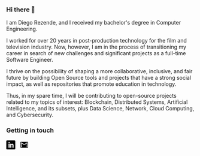 ### Hi there 👋

I am Diego Rezende, and I received my bachelor's degree in Computer Engineering.

I worked for over 20 years in post-production technology for the film and television industry. Now, however, I am in the process of transitioning my career in search of new challenges and significant projects as a full-time Software Engineer.

I thrive on the possibility of shaping a more collaborative, inclusive, and fair future by building Open Source tools and projects that have a strong social impact, as well as repositories that promote education in technology.

Thus, in my spare time, I will be contributing to open-source projects related to my topics of interest: Blockchain, Distributed Systems, Artificial Intelligence, and its subsets, plus Data Science, Network, Cloud Computing, and Cybersecurity.

### Getting in touch

<a href="https://www.linkedin.com/in/diegohcrezende/" title="Follow me on LinkedIn">
  <img
    width="24"
    alt="Follow me on LinkedIn"
    src="assets/icons/linkedin.svg"
  /></a>
&nbsp;
<a href="mailto:diegorezende.ce@gmail.com" title="Write to me on Gmail">
  <img
    width="24"
    alt="Write to me on Gmail"
    src="assets/icons/gmail.svg"
  /></a>
&nbsp;
